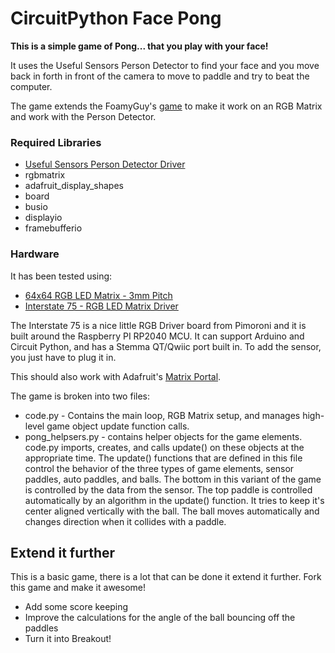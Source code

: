 # CircuitPython Face Pong

**This is a simple game of Pong... that you play with your face!** 

It uses the Useful Sensors Person Detector to find your face and you move back in forth in front of the camera to move to paddle and try to beat the computer.

The game extends the FoamyGuy's [game](https://github.com/FoamyGuy/CircuitPython-Badge-One-Player-Pong) to make it work on an RGB Matrix and work with the Person Detector.

### Required Libraries
- [Useful Sensors Person Detector Driver](https://github.com/robotastic/CircuitPython_UsefulSensors_PersonDetector)
- rgbmatrix
- adafruit_display_shapes
- board
- busio
- displayio
- framebufferio

### Hardware

It has been tested using:
- [64x64 RGB LED Matrix - 3mm Pitch](https://www.adafruit.com/product/4732)
- [Interstate 75 - RGB LED Matrix Driver](https://shop.pimoroni.com/products/interstate-75?variant=39443584417875)

The Interstate 75 is a nice little RGB Driver board from Pimoroni and it is built around the Raspberry PI RP2040 MCU. It can support Arduino and Circuit Python, and has a Stemma QT/Qwiic port built in. To add the sensor, you just have to plug it in.

This should also work with Adafruit's [Matrix Portal](https://www.adafruit.com/product/4745).

The game is broken into two files: 

 - code.py - Contains the main loop, RGB Matrix setup, and manages high-level game object update function calls.
 - pong_helpsers.py - contains helper objects for the game elements. code.py imports, creates, and calls update() on these objects at the appropriate time. The update() functions that are defined in this file control the behavior of the three types of game elements, sensor paddles, auto paddles, and balls. The bottom in this variant of the game is controlled by the data from the sensor. The top paddle is controlled automatically by an algorithm in the update() function. It tries to keep it's center aligned vertically with the ball. The ball moves automatically and changes direction when it collides with a paddle.
 

## Extend it further

This is a basic game, there is a lot that can be done it extend it further. Fork this game and make it awesome!
- Add some score keeping
- Improve the calculations for the angle of the ball bouncing off the paddles
- Turn it into Breakout!
